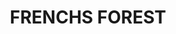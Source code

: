 ---
lastmod: '2025-04-06T06:05:20+00:00'
latitude: -33.75185
layout: suburb
longitude: 151.229211
postcode: '2086'
state: NSW
title: FRENCHS FOREST
url: /nsw/frenchs-forest/
---